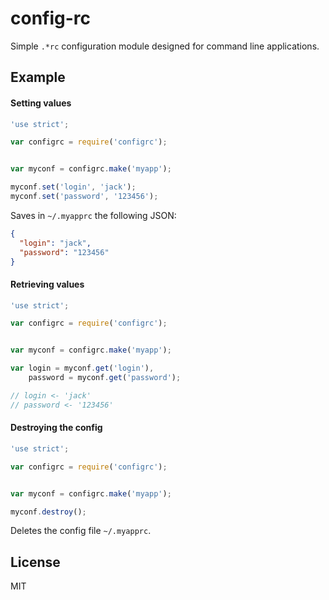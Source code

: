 config-rc
================

Simple `.*rc` configuration module designed for command line applications.

## Example

#### Setting values

```javascript
'use strict';

var configrc = require('configrc');


var myconf = configrc.make('myapp');

myconf.set('login', 'jack');
myconf.set('password', '123456');
```

Saves in `~/.myapprc` the following JSON:

```json
{
  "login": "jack",
  "password": "123456"
}
```


#### Retrieving values

```javascript
'use strict';

var configrc = require('configrc');


var myconf = configrc.make('myapp');

var login = myconf.get('login'),
    password = myconf.get('password');

// login <- 'jack'
// password <- '123456'
```


#### Destroying the config

```javascript
'use strict';

var configrc = require('configrc');


var myconf = configrc.make('myapp');

myconf.destroy();
```
Deletes the config file `~/.myapprc`.


## License 

MIT
